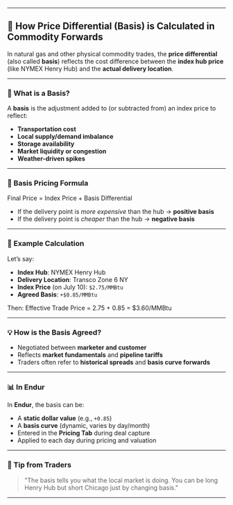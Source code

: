 
---
## 🧮 How Price Differential (Basis) is Calculated in Commodity Forwards

In natural gas and other physical commodity trades, the **price differential** (also called **basis**) reflects the cost difference between the **index hub price** (like NYMEX Henry Hub) and the **actual delivery location**.

---

### 📌 What is a Basis?

A **basis** is the adjustment added to (or subtracted from) an index price to reflect:

- **Transportation cost**
- **Local supply/demand imbalance**
- **Storage availability**
- **Market liquidity or congestion**
- **Weather-driven spikes**

---

### 🔢 Basis Pricing Formula

Final Price = Index Price + Basis Differential
- If the delivery point is *more expensive* than the hub → **positive basis**
- If the delivery point is *cheaper* than the hub → **negative basis**

---

### 🔄 Example Calculation

Let’s say:

- **Index Hub**: NYMEX Henry Hub
- **Delivery Location**: Transco Zone 6 NY
- **Index Price** (on July 10): `$2.75/MMBtu`
- **Agreed Basis**: `+$0.85/MMBtu`

Then:
Effective Trade Price = 2.75 + 0.85 = $3.60/MMBtu


---

### 💡 How is the Basis Agreed?

- Negotiated between **marketer and customer**
- Reflects **market fundamentals** and **pipeline tariffs**
- Traders often refer to **historical spreads** and **basis curve forwards**

---

### 📊 In Endur

In **Endur**, the basis can be:

- A **static dollar value** (e.g., `+0.85`)
- A **basis curve** (dynamic, varies by day/month)
- Entered in the **Pricing Tab** during deal capture
- Applied to each day during pricing and valuation

---

### 🧠 Tip from Traders

> "The basis tells you what the local market is doing. You can be long Henry Hub but short Chicago just by changing basis."

---



